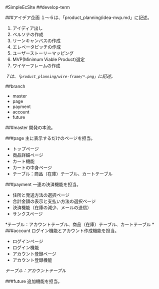 #SimpleEcSIte
##develop-term

###アイデア企画
１〜６は、「product_planning/idea-mvp.md」に記述。

1. アイディア出し
2. ペルソナの作成
3. リーンキャンバスの作成
4. エレベータピッチの作成
5. ユーザーストーリーマッピング
6. MVP(Minimum Viable Product)選定
7. ワイヤーフレームの作成

*７は、`「product_planning/wire-frame/*.png」`に記述。*

##branch
- master
- page
- payment
- account
- future

###master
開発の本流。

###page
主に表示するだけのページを担当。

- トップページ
- 商品詳細ページ
- カート機能
- カートの中身ページ
- テーブル：商品（在庫）テーブル、カートテーブル

###payment
一連の決済機能を担当。

- 住所と発送方法の選択ページ
- 合計金額の表示と支払い方法の選択ページ
- 決済機能（在庫の減少、メールの送信）
- サンクスページ

*テーブル：アカウントテーブル、商品（在庫）テーブル、カートテーブル
*
###account
ログイン機能とアカウント作成機能を担当。

- ログインページ
- ログイン機能
- アカウント登録ページ
- アカウント登録機能

*テーブル：アカウントテーブル*

###future
追加機能を担当。